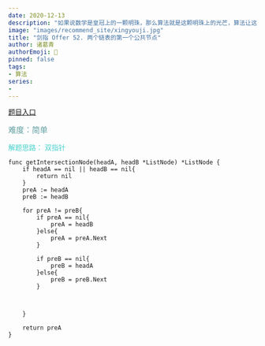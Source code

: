 ```yaml
---
date: 2020-12-13
description: "如果说数学是皇冠上的一颗明珠，那么算法就是这颗明珠上的光芒，算法让这颗明珠更加熠熠生辉，为科技进步和社会发展照亮了前进的路"
image: "images/recommend_site/xingyouji.jpg"
title: "剑指 Offer 52. 两个链表的第一个公共节点"
author: 诸葛青
authorEmoji: 🎅
pinned: false
tags:
- 算法
series:
-  
---
```

[题目入口](https://leetcode-cn.com/problems/liang-ge-lian-biao-de-di-yi-ge-gong-gong-jie-dian-lcof/)

<font color=CadetBlue size=3 >难度：简单</font>

<font color=MediumTurquoise>解题思路：
双指针</font>

```golang
func getIntersectionNode(headA, headB *ListNode) *ListNode {
    if headA == nil || headB == nil{
        return nil
    }
    preA := headA
    preB := headB

    for preA != preB{
        if preA == nil{
            preA = headB
        }else{
            preA = preA.Next
        }
        
        if preB == nil{
            preB = headA
        }else{
            preB = preB.Next
        }
        


    }

    return preA
}
```